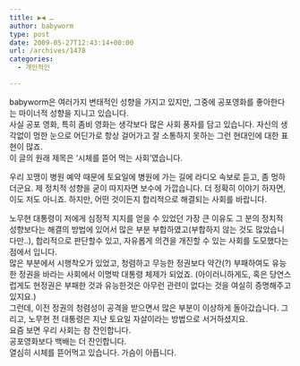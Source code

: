 ```yaml
---
title: ▶◀ …
author: babyworm
type: post
date: 2009-05-27T12:43:14+00:00
url: /archives/1478
categories:
  - 개인적인

---
```

<div>
  babyworm은 여러가지 변태적인 성향을 가지고 있지만, 그중에 공포영화를 좋아한다는 마이너적 성향을 지니고 있습니다. 
</div>

<div>
</div>

<div>
  사실 공포 영화, 특히 좀비 영화는 생각보다 많은 사회 풍자를 담고 있습니다. 자신의 생각없이 멍한 눈으로 어딘가로 항상 걸어가고 잘 소통하지 못하는 그런 현대인에 대한 표현이 많죠.
</div>

<div>
</div>

<div>
  이 글의 원래 제목은 &#8216;시체를 뜯어 먹는 사회&#8217;였습니다.
</div>

<div>
</div>

우리 꼬맹이 병원 예약 때문에 토요일에 병원에 가는 길에 라디오 속보로 듣고, 좀 멍하더군요. 제 정치적 성향을 굳이 따지자면 보수에 가깝습니다. 더 정확히 이야기 하자면, 이도 저도 아니죠. 하지만, 어떤 것이든지 합리적으로 해결되는 사회를 바랍니다. 

<div>
</div>

<div>
  노무현 대통령이 저에게 심정적 지지를 얻을 수 있었던 가장 큰 이유도 그 분의 정치적 성향보다는 해결의 방법에 있어서 많은 부분 부합하였고(부합하지 않는 것도 많았습니다만..), 합리적으로 판단할수 있고, 자유롭게 의견을 개진할 수 있는 사회를 도모했다는 점에서 입니다. 
</div>

<div>
</div>

<div>
  많은 부분에서 시행착오가 있었고, 청렴하고 무능한 정권보다 약간(?) 부패하여도 유능한 정권을 바라는 사회에서 이명박 대통령 체제가 되었죠. (아이러니하게도, 혹은 당연스럽게도 현정권은 부패한 것과 유능한것은 아무런 관련이 없다는 것을 여실히 증명해주고 있지요.)
</div>

<div>
</div>

<div>
  그런데, 이전 정권의 청렴성이 공격을 받으면서 많은 부분이 이상하게 돌아갔습니다. 그리고, 노무현 전 대통령은 지난 토요일 자살이라는 방법으로 서거하셨지요. 
</div>

<div>
</div>

<div>
  요즘 보면 우리 사회는 참 잔인합니다. 
</div>

<div>
  공포영화보다 백배는 더 잔인합니다. 
</div>

<div>
  열심히 시체를 뜯어먹고 있습니다. 가슴이 아픕니다. 
</div>

<div>
</div>

<div>
</div>

<div>
</div>